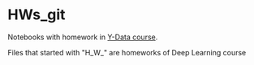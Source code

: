 # HWs_git
Notebooks with homework in [Y-Data course](https://ydata.co.il/).


Files that started with "H_W_" are homeworks of Deep Learning course
